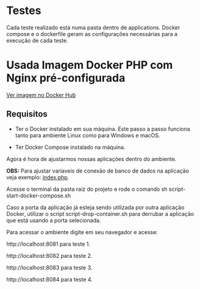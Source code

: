 # Testes
Cada teste realizado está numa pasta dentro de applications. Docker compose e o dockerfile geram as configurações necessárias para a execução de cada teste.
# Usada Imagem Docker PHP com Nginx pré-configurada
[Ver imagem no Docker Hub](https://hub.docker.com/repository/docker/lfelipeapo/php-nginx-web/general)

## Requisitos
- Ter o Docker instalado em sua máquina. Este passo a passo funciona tanto para ambiente Linux como para Windows e macOS.

- Ter Docker Compose instalado na máquina.

Agora é hora de ajustarmos nossas aplicações dentro do ambiente.

<b>OBS:</b> Para ajustar variaveis de conexão de banco de dados na aplicação veja exemplo: [index.php](./applications/php1/public/index.php).

Acesse o terminal da pasta raiz do projeto e rode o comando sh script-start-docker-compose.sh

Caso a porta da aplicação já esteja sendo utilizada por outra aplicação Docker, utilizar o script script-drop-container.sh para derrubar a aplicação que está usando a porta selecionada.

Para acessar o ambiente digite em seu navegador e acesse:

http://localhost:8081 para teste 1.

http://localhost:8082 para teste 2.

http://localhost:8083 para teste 3.

http://localhost:8084 para teste 4.
